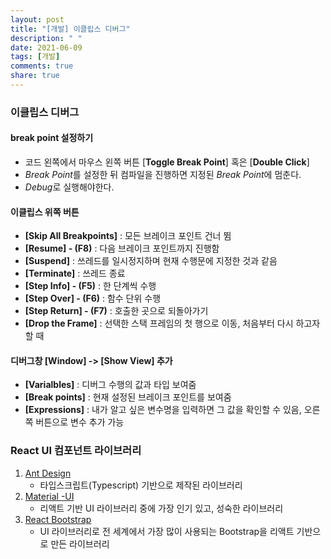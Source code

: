 ```yaml
---
layout: post
title: "[개발] 이클립스 디버그"
description: " "
date: 2021-06-09
tags: [개발]
comments: true
share: true
---
```


### 이클립스 디버그

#### break point 설정하기

* 코드 왼쪽에서 마우스 왼쪽 버튼 [**Toggle Break Point**] 혹은 [**Double Click**]
* *Break Point*를 설정한 뒤 컴파일을 진행하면 지정된 *Break Point*에 멈춘다.
* *Debug*로 실행해야한다.

#### 이클립스 위쪽 버튼

* **[Skip All Breakpoints]** : 모든 브레이크 포인트 건너 뜀
* **[Resume] - (F8)** : 다음 브레이크 포인트까지 진행함
* **[Suspend]** : 쓰레드를 일시정지하며 현재 수행문에 지정한 것과 같음
* **[Terminate]** : 쓰레드 종료
* **[Step Info] - (F5)** : 한 단계씩 수행
* **[Step Over] - (F6)** : 함수 단위 수행
* **[Step Return] - (F7)** : 호출한 곳으로 되돌아가기
* **[Drop the Frame]** : 선택한 스택 프레임의 첫 행으로 이동, 처음부터 다시 하고자 할 때

#### 디버그창 [Window] -> [Show View] 추가

* **[Varialbles]** : 디버그 수행의 값과 타입 보여줌
* **[Break points]** : 현재 설정된 브레이크 포인트를 보여줌
* **[Expressions]** : 내가 알고 싶은 변수명을 입력하면 그 값을 확인할 수 있음, 오른쪽 버튼으로 변수 추가 가능





### React UI 컴포넌트 라이브러리

1. [Ant Design](https://ant.design/)
   * 타입스크립트(Typescript) 기반으로 제작된 라이브러리
2. [Material -UI](https://material-ui.com/)
   * 리액트 기반 UI 라이브러리 중에 가장 인기 있고, 성숙한 라이브러리
3. [React Bootstrap](https://react-bootstrap.github.io/)
   * UI 라이브러리로 전 세계에서 가장 많이 사용되는 Bootstrap을 리액트 기반으로 만든 라이브러리